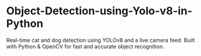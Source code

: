 # Object-Detection-using-Yolo-v8-in-Python
Real-time cat and dog detection using YOLOv8 and a live camera feed. Built with Python &amp; OpenCV for fast and accurate object recognition.
